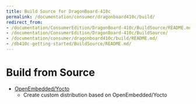 ```yaml
---
title: Build Source for DragonBoard-410c
permalink: /documentation/consumer/dragonboard410c/build/
redirect_from:
- /documentation/ConsumerEdition/DragonBoard-410c/BuildSource/README.md/
- /documentation/ConsumerEdition/DragonBoard-410c/BuildSource/
- /documentation/consumer/dragonboard410c/build/README.md/
- /db410c-getting-started/BuildSource/README.md/
---
```

# Build from Source

- [OpenEmbedded/Yocto](open-embedded.md)
   - Create custom distribution based on OpenEmbedded/Yocto
